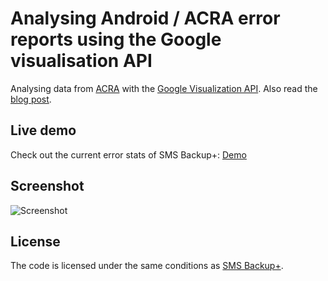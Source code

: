 
# Analysing Android / ACRA error reports using the Google visualisation API

Analysing data from [ACRA][] with the [Google Visualization API][]. Also read
the [blog post][].

## Live demo

Check out the current error stats of SMS Backup+: [Demo][]

## Screenshot

![Screenshot][]

## License

The code is licensed under the same conditions as [SMS Backup+][License].

[blog post]: http://zegoggl.es/2011/01/analysing-android-error-reports-using-the-google-visualisation-api.html
[ACRA]: http://code.google.com/p/acra/
[Google Visualization API]: http://code.google.com/apis/visualization/documentation/
[Screenshot]: https://github.com/downloads/jberkel/sms-backup-plus/acra-analysis-screenshot.png
[Demo]: http://jberkel.github.com/sms-backup-plus/acra-analysis
[License]: https://github.com/jberkel/sms-backup-plus#license
[SMS Backup+]: http://github.com/jberkel/sms-backup-plus

